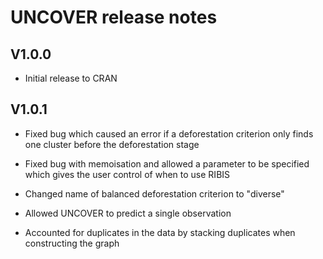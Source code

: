 # UNCOVER release notes

## V1.0.0

* Initial release to CRAN

## V1.0.1

* Fixed bug which caused an error if a deforestation criterion only finds one cluster before the deforestation stage 

* Fixed bug with memoisation and allowed a parameter to be specified which gives the user control of when to use RIBIS

* Changed name of balanced deforestation criterion to "diverse"

* Allowed UNCOVER to predict a single observation

* Accounted for duplicates in the data by stacking duplicates when constructing
the graph
